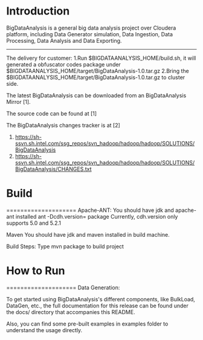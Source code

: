 # Introduction
BigDataAnalysis is a general big data analysis project over Cloudera platform, including Data Generator simulation, Data Ingestion, Data Processing, Data Analysis and Data Exporting.

------------------------
The delivery for customer:
1.Run $BIGDATAANALYSIS_HOME/build.sh, it will generated a obfuscator codes package under $BIGDATAANALYSIS_HOME/target/BigDataAnalysis-1.0.tar.gz
2.Bring the $BIGDATAANALYSIS_HOME/target/BigDataAnalysis-1.0.tar.gz to cluster side.



The latest BigDataAnalysis can be downloaded from an BigDataAnalysis Mirror [1].

The source code can be found at [1]

The BigDataAnalysis changes tracker is at [2]

1. https://sh-ssvn.sh.intel.com/ssg_repos/svn_hadoop/hadoop/hadoop/SOLUTIONS/BigDataAnalysis
2. https://sh-ssvn.sh.intel.com/ssg_repos/svn_hadoop/hadoop/hadoop/SOLUTIONS/BigDataAnalysis/CHANGES.txt

# Build
====================
Apache-ANT:
  You should have jdk and apache-ant installed
  ant -Dcdh.version=<version> package
      Currently, cdh.version only supports 5.0 and 5.2.1

Maven
  You should have jdk and maven installed in build machine.
  
  Build Steps: 
  Type mvn package to build project

# How to Run
====================
Data Generation:

To get started using BigDataAnalysis's different components, like BulkLoad, DataGen, etc., the full documentation for this release can be found under the docs/ directory that accompanies this README. 

Also, you can find some pre-built examples in examples folder to understand the usage directly.